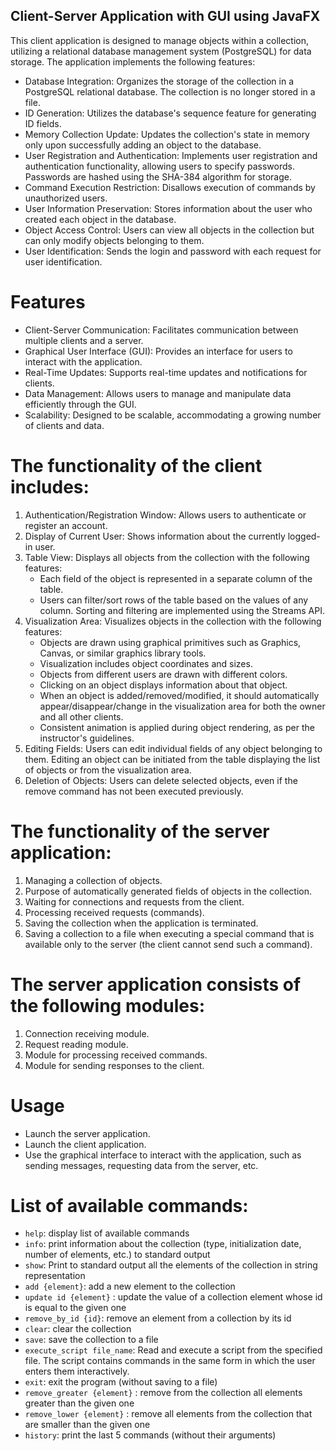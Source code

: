 ## Client-Server Application with GUI using JavaFX

This client application is designed to manage objects within a collection, utilizing a relational database management system (PostgreSQL) for data storage. The application implements the following features:

+ Database Integration: Organizes the storage of the collection in a PostgreSQL relational database. The collection is no longer stored in a file.
+ ID Generation: Utilizes the database's sequence feature for generating ID fields.
+ Memory Collection Update: Updates the collection's state in memory only upon successfully adding an object to the database.
+ User Registration and Authentication: Implements user registration and authentication functionality, allowing users to specify passwords. Passwords are hashed using the SHA-384 algorithm for storage.
+ Command Execution Restriction: Disallows execution of commands by unauthorized users.
+ User Information Preservation: Stores information about the user who created each object in the database.
+ Object Access Control: Users can view all objects in the collection but can only modify objects belonging to them.
+ User Identification: Sends the login and password with each request for user identification.

# Features
+ Client-Server Communication: Facilitates communication between multiple clients and a server.
+ Graphical User Interface (GUI): Provides an interface for users to interact with the application.
+ Real-Time Updates: Supports real-time updates and notifications for clients.
+ Data Management: Allows users to manage and manipulate data efficiently through the GUI.
+ Scalability: Designed to be scalable, accommodating a growing number of clients and data.

# The functionality of the client includes:

1. Authentication/Registration Window: Allows users to authenticate or register an account.
2. Display of Current User: Shows information about the currently logged-in user.
3. Table View: Displays all objects from the collection with the following features:
   + Each field of the object is represented in a separate column of the table.
   + Users can filter/sort rows of the table based on the values of any column. Sorting and filtering are implemented using the Streams API.
4. Visualization Area: Visualizes objects in the collection with the following features:
   + Objects are drawn using graphical primitives such as Graphics, Canvas, or similar graphics library tools.
   + Visualization includes object coordinates and sizes.
   + Objects from different users are drawn with different colors.
   + Clicking on an object displays information about that object.
   + When an object is added/removed/modified, it should automatically appear/disappear/change in the visualization area for both the owner and all other clients.
   + Consistent animation is applied during object rendering, as per the instructor's guidelines.
5. Editing Fields: Users can edit individual fields of any object belonging to them. Editing an object can be initiated from the table displaying the list of objects or from the visualization area.
6. Deletion of Objects: Users can delete selected objects, even if the remove command has not been executed previously.

# The functionality of the server application:

1. Managing a collection of objects.
2. Purpose of automatically generated fields of objects in the collection.
3. Waiting for connections and requests from the client.
4. Processing received requests (commands).
5. Saving the collection when the application is terminated.
6. Saving a collection to a file when executing a special command that is available only to the server (the client cannot send such a command).

# The server application consists of the following modules:

1. Connection receiving module.
2. Request reading module.
3. Module for processing received commands.
4. Module for sending responses to the client.
     
# Usage
  + Launch the server application.
  + Launch the client application.
  + Use the graphical interface to interact with the application, such as sending messages, requesting data from the server, etc.

# List of available commands:
+ `help`: display list of available commands
+ `info`: print information about the collection (type, initialization date, number of elements, etc.) to standard output
+ `show`: Print to standard output all the elements of the collection in string representation
+ `add {element}`: add a new element to the collection
+ `update id {element}` : update the value of a collection element whose id is equal to the given one
+ `remove_by_id {id}`: remove an element from a collection by its id
+ `clear`: clear the collection
+ `save`: save the collection to a file
+ `execute_script file_name`: Read and execute a script from the specified file. The script contains commands in the same form in which the user enters them interactively.
+ `exit`: exit the program (without saving to a file)
+ `remove_greater {element}` : remove from the collection all elements greater than the given one
+ `remove_lower {element}` : remove all elements from the collection that are smaller than the given one
+ `history`: print the last 5 commands (without their arguments)
